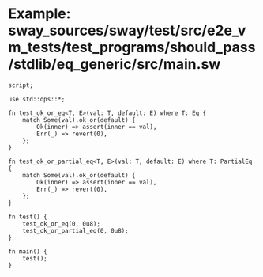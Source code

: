 # Example: sway_sources/sway/test/src/e2e_vm_tests/test_programs/should_pass/stdlib/eq_generic/src/main.sw

```sway
script;

use std::ops::*;

fn test_ok_or_eq<T, E>(val: T, default: E) where T: Eq {
    match Some(val).ok_or(default) {
        Ok(inner) => assert(inner == val),
        Err(_) => revert(0),
    };
}

fn test_ok_or_partial_eq<T, E>(val: T, default: E) where T: PartialEq {
    match Some(val).ok_or(default) {
        Ok(inner) => assert(inner == val),
        Err(_) => revert(0),
    };
}

fn test() {
    test_ok_or_eq(0, 0u8);
    test_ok_or_partial_eq(0, 0u8);
}

fn main() {
    test();
}

```
